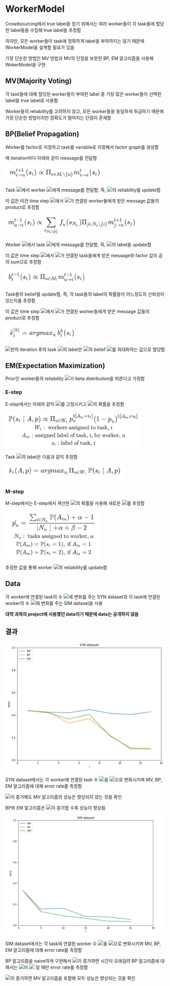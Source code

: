 # WorkerModel

Crowdsourcing에서 true label을 얻기 위해서는 여러 worker들이 각 task들에 할당한 label들을 수집해 true label을 추정함

하지만, 모든 worker들이 task에 정확하게 label을 부여하지는 않기 때문에 WorkerModel을 설계할 필요가 있음

가장 단순한 방법인 MV 방법과 MV의 단점을 보완한 BP, EM 알고리즘을 사용해 WokerModel을 구현

## MV(Majority Voting)

각 task들에 대해 할당된 worker들이 부여한 label 중 가장 많은 worker들이 선택한 label을 true label로 사용함

Worker들의 reliability를 고려하지 않고, 모든 worker들을 동일하게 취급하기 때문에 가장 단순한 방법이지만 정확도가 떨어지는 단점이 존재함

## BP(Belief Propagation)

Worker를 factor로 지정하고 task를 variable로 지정해서 factor graph를 생성함

매 iteration마다 아래와 같이 message를 전달함

![1](./images/1.PNG)

Task <img src="https://latex.codecogs.com/gif.latex?i">에서 worker <img src="https://latex.codecogs.com/gif.latex?u">에게 message를 전달함, 즉, <img src="https://latex.codecogs.com/gif.latex?u">의 reliability를 update함

이 값은 이전 time step <img src="https://latex.codecogs.com/gif.latex?t">에서 <img src="https://latex.codecogs.com/gif.latex?i">가 연결된 worker들에게 받은 message 값들의 product로 추정함

![2](./images/2.PNG)

Worker <img src="https://latex.codecogs.com/gif.latex?u">에서 task <img src="https://latex.codecogs.com/gif.latex?i">에게 message를 전달함, 즉, <img src="https://latex.codecogs.com/gif.latex?i">의 label을 update함

이 값은 time step <img src="https://latex.codecogs.com/gif.latex?t+1">에서 <img src="https://latex.codecogs.com/gif.latex?u">가 연결된 task들에게 받은 message와 factor 값의 곱의 sum으로 추정함

![3](./images/3.PNG)

Task들의 belief를 update함, 즉, 각 task들의 label의 확률들이 어느정도의 신뢰성이 있는지를 추정함

이 값은 time step <img src="https://latex.codecogs.com/gif.latex?t+1">에서 <img src="https://latex.codecogs.com/gif.latex?i">가 연결된 worker들에게 받은 message 값들의 product로 추정함

![4](./images/4.PNG)

<img src="https://latex.codecogs.com/gif.latex?k">번의 iteration 후의 task <img src="https://latex.codecogs.com/gif.latex?i">의 label은 <img src="https://latex.codecogs.com/gif.latex?i">의 belief <img src="https://latex.codecogs.com/gif.latex?b_i^k">를 최대화하는 값으로 할당함

## EM(Expectation Maximization)

Prior인 worker들의 reliability <img src="https://latex.codecogs.com/gif.latex?p_u">가 beta distribution을 따른다고 가정함

### E-step

E-step에서는 아래와 같이 <img src="https://latex.codecogs.com/gif.latex?p_u">를 고정시키고 <img src="https://latex.codecogs.com/gif.latex?s_i">의 확률을 추정함

![5](./images/5.PNG)

Task <img src="https://latex.codecogs.com/gif.latex?i">의 label은 다음과 같이 추정함

![6](./images/6.PNG)

### M-step

M-step에서는 E-step에서 계산한 <img src="https://latex.codecogs.com/gif.latex?s_i">의 확률을 사용해 새로운 <img src="https://latex.codecogs.com/gif.latex?\hat{p}_u">를 추정함

![7](./images/7.PNG)

추정한 값을 통해 worker <img src="https://latex.codecogs.com/gif.latex?u">의 reliability를 update함

## Data

각 worker에 연결된 task의 수 <img src="https://latex.codecogs.com/gif.latex?r">에 변화를 주는 SYN dataset과 각 task에 연결된 worker의 수 <img src="https://latex.codecogs.com/gif.latex?l">에 변화를 주는 SIM dataset을 사용

**대학 과목의 project에 사용했던 data이기 때문에 data는 공개하지 않음**

## 결과

![SYN_data](./images/SYN.PNG)

SYN dataset에서는 각 worker에 연결된 task 수 <img src="https://latex.codecogs.com/gif.latex?r">을 <img src="https://latex.codecogs.com/gif.latex?[1,3,5,7,9,11,13]">으로 변화시키며 MV, BP, EM 알고리즘에 대해 error rate를 측정함

<img src="https://latex.codecogs.com/gif.latex?r">이 증가해도 MV 알고리즘의 성능은 향상되지 않는 것을 확인

BP와 EM 알고리즘은 <img src="https://latex.codecogs.com/gif.latex?r">이 증가할 수록 성능이 향상됨

![SIM_data](./images/SIM.PNG)

SIM dataset에서는 각 task에 연결된 worker 수 <img src="https://latex.codecogs.com/gif.latex?l">을 <img src="https://latex.codecogs.com/gif.latex?[1,5,10,15,20,25]">으로 변화시키며 MV, BP, EM 알고리즘에 대해 error rate를 측정함

BP 알고리즘을 naive하게 구현해서 <img src="https://latex.codecogs.com/gif.latex?l">이 증가하면 시간이 오래걸려 BP 알고리즘에 대해서는 <img src="https://latex.codecogs.com/gif.latex?l">이 <img src="https://latex.codecogs.com/gif.latex?[1,5]"> 일 때만 error rate를 측정함

<img src="https://latex.codecogs.com/gif.latex?l">이 증가하면 MV 알고리즘을 포함해 모두 성능은 향상되는 것을 확인

